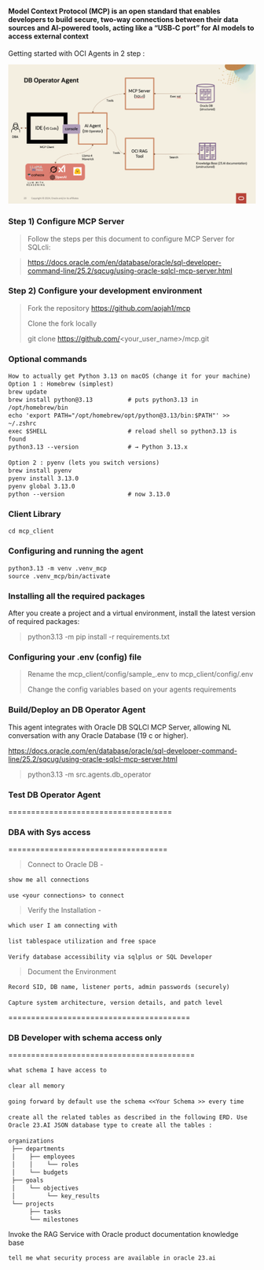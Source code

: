 #### Model Context Protocol (MCP) is an open standard that enables developers to build secure, two‑way connections between their data sources and AI-powered tools, acting like a “USB‑C port” for AI models to access external context

Getting started with OCI Agents in 2 step :

![db_operator.png](mcp_client/images/db_operator.png)

### Step 1) Configure MCP Server
> Follow the steps per this document to configure MCP Server for SQLcli: 

> https://docs.oracle.com/en/database/oracle/sql-developer-command-line/25.2/sqcug/using-oracle-sqlcl-mcp-server.html

### Step 2) Configure your development environment
> Fork the repository
> https://github.com/aojah1/mcp
> 
> Clone the fork locally
> 
> git clone https://github.com/<your_user_name>/mcp.git

### Optional commands
    How to actually get Python 3.13 on macOS (change it for your machine)
    Option 1 : Homebrew (simplest)
    brew update
    brew install python@3.13          # puts python3.13 in /opt/homebrew/bin
    echo 'export PATH="/opt/homebrew/opt/python@3.13/bin:$PATH"' >> ~/.zshrc
    exec $SHELL                       # reload shell so python3.13 is found
    python3.13 --version              # → Python 3.13.x
    
    Option 2 : pyenv (lets you switch versions)
    brew install pyenv
    pyenv install 3.13.0
    pyenv global 3.13.0
    python --version                  # now 3.13.0

### Client Library
    cd mcp_client

### Configuring and running the agent
    python3.13 -m venv .venv_mcp
    source .venv_mcp/bin/activate

### Installing all the required packages

After you create a project and a virtual environment, install the latest version of required packages:
> python3.13 -m pip install -r requirements.txt

### Configuring your .env (config) file
> Rename the mcp_client/config/sample_.env to mcp_client/config/.env
> 
> Change the config variables based on your agents requirements

### Build/Deploy an DB Operator Agent
This agent integrates with Oracle DB SQLCl MCP Server, allowing NL conversation with any Oracle Database (19 c or higher).

https://docs.oracle.com/en/database/oracle/sql-developer-command-line/25.2/sqcug/using-oracle-sqlcl-mcp-server.html
> python3.13 -m src.agents.db_operator
> 
### Test DB Operator Agent

====================================

### DBA with Sys access
===================================

> Connect to Oracle DB -

    show me all connections

    use <your connections> to connect

> Verify the Installation - 

    which user I am connecting with 

    list tablespace utilization and free space

    Verify database accessibility via sqlplus or SQL Developer

> Document the Environment

    Record SID, DB name, listener ports, admin passwords (securely)

    Capture system architecture, version details, and patch level

========================================

### DB Developer with schema access only
=========================================

    what schema I have access to 

    clear all memory

    going forward by default use the schema <<Your Schema >> every time

    create all the related tables as described in the following ERD. Use Oracle 23.AI JSON database type to create all the tables : 

    organizations
     ├── departments
     │    ├── employees
     │    │    └── roles
     │    └── budgets
     ├── goals
     │    └── objectives
     │         └── key_results
     └── projects
          ├── tasks
          └── milestones

Invoke the RAG Service with Oracle product documentation knowledge base

    tell me what security process are available in oracle 23.ai